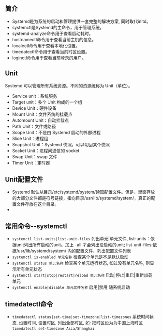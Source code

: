 ## 简介
- Systemd是为系统的启动和管理提供一套完整的解决方案, 同时取代initd。   
- systemctl是Systemd的主命令，用于管理系统。   
- systemd-analyze命令用于查看启动耗时。
- hostnamectl命令用于查看当前主机的信息。
- localectl命令用于查看本地化设置。
- timedatectl命令用于查看当前时区设置。
- loginctl命令用于查看当前登录的用户。

## Unit
Systemd 可以管理所有系统资源。不同的资源统称为 Unit（单位）。
- Service unit：系统服务
- Target unit：多个 Unit 构成的一个组
- Device Unit：硬件设备
- Mount Unit：文件系统的挂载点
- Automount Unit：自动挂载点
- Path Unit：文件或路径
- Scope Unit：不是由 Systemd 启动的外部进程
- Slice Unit：进程组
- Snapshot Unit：Systemd 快照，可以切回某个快照
- Socket Unit：进程间通信的 socket
- Swap Unit：swap 文件
- Timer Unit：定时器

## Unit配置文件
- Systemd 默认从目录/etc/systemd/system/读取配置文件。但是，里面存放的大部分文件都是符号链接，指向目录/usr/lib/systemd/system/，真正的配置文件存放在这个目录。
- 

## 常用命令--systemctl
- `systemctl list-units|list-unit-files` 列出单元|单元文件, list-units：依据unit列出所有启动的unit。加上 –all 才会列出没启动的unit;  list-unit-files:依据/usr/lib/systemd/system/ 内的配置文件，列出配置文件列表
- `systemctl is-enabled 单元名称` 检查某个单元是不是默认启动
- `systemctl status 单元名称` 检查某个单元运行状态, 如过没有单元名称, 则显示所有单元状态
- `systemctl start|stop|restart|reload 单元名称` 启动|停止|重启|重新加载 单元
- `systemctl enable|disable 单元文件名称` 启用|禁用 随系统启动


## timedatectl命令
- `timedatectl status|set-time|set-timezone|list-timezones` 系统时间状态, 设置时间, 设置时区, 列出全部时区, 如: 把时区设为为中国上海时区`timedatectl set-timezone Asia/Shanghai`


